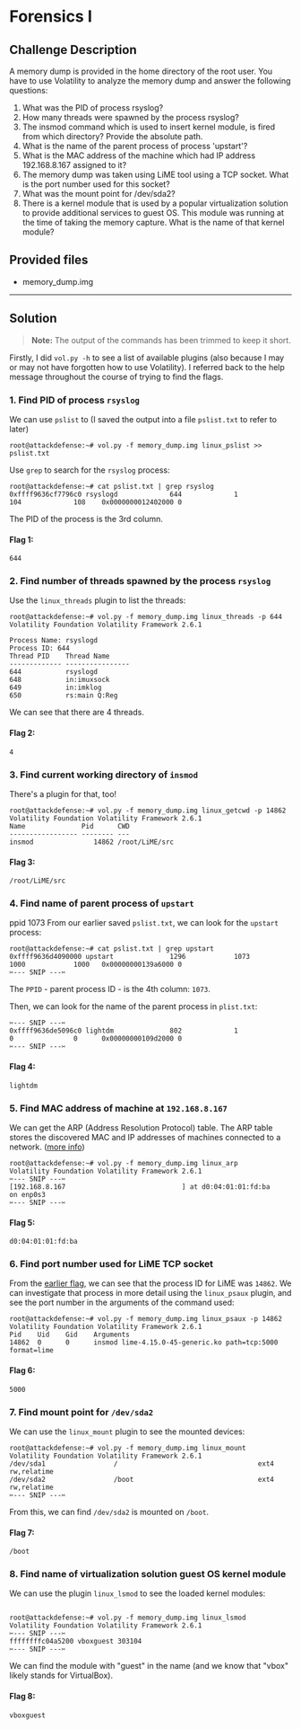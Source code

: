 # Forensics I

## Challenge Description
A memory dump is provided in the home directory of the root user. You have to use Volatility to  analyze the memory dump and answer the following questions:

1. What was the PID of process rsyslog?
2. How many threads were spawned by the process rsyslog?
3. The insmod command which is used to insert kernel module, is fired from which directory? Provide the absolute path.
4. What is the name of the parent process of process 'upstart'?
5. What is the MAC address of the machine which had IP address 192.168.8.167 assigned to it?
6. The memory dump was taken using LiME tool using a TCP socket. What is the port number used for this socket?
7. What was the mount point for /dev/sda2?
8. There is a kernel module that is used by a popular virtualization solution to provide additional services to guest OS. This module was running at the time of taking the memory capture. What is the name of that kernel module?

## Provided files
* memory_dump.img

---

## Solution
> **Note:** The output of the commands has been trimmed to keep it short.

Firstly, I did `vol.py -h` to see a list of available plugins (also because I may or may not have forgotten how to use Volatility). I referred back to the help message throughout the course of trying to find the flags.

### 1. Find PID of process `rsyslog`

We can use `pslist` to (I saved the output into a file `pslist.txt` to refer to later)
```
root@attackdefense:~# vol.py -f memory_dump.img linux_pslist >> pslist.txt
```

Use `grep` to search for the `rsyslog` process:
```
root@attackdefense:~# cat pslist.txt | grep rsyslog
0xffff9636cf7796c0 rsyslogd             644             1               104             108    0x0000000012402000 0
```

The PID of the process is the 3rd column.

#### Flag 1:
```
644
```

### 2. Find number of threads spawned by the process `rsyslog`
Use the `linux_threads` plugin to list the threads:
```
root@attackdefense:~# vol.py -f memory_dump.img linux_threads -p 644      
Volatility Foundation Volatility Framework 2.6.1

Process Name: rsyslogd
Process ID: 644
Thread PID    Thread Name     
------------- ----------------
644           rsyslogd        
648           in:imuxsock     
649           in:imklog       
650           rs:main Q:Reg  
```

We can see that there are 4 threads.

#### Flag 2:
```
4
```

### 3. Find current working directory of `insmod`
There's a plugin for that, too!
```
root@attackdefense:~# vol.py -f memory_dump.img linux_getcwd -p 14862
Volatility Foundation Volatility Framework 2.6.1
Name              Pid      CWD
----------------- -------- ---
insmod               14862 /root/LiME/src
```

#### Flag 3:
```
/root/LiME/src
```

### 4. Find name of parent process of `upstart`
ppid 1073
From our earlier saved `pslist.txt`, we can look for the `upstart` process:

```
root@attackdefense:~# cat pslist.txt | grep upstart
0xffff9636d4090000 upstart              1296            1073            1000            1000   0x00000000139a6000 0
✂️--- SNIP ---✂️
```

The `PPID` - parent process ID - is the 4th column: `1073`.

Then, we can look for the name of the parent process in `plist.txt`:
```
✂️--- SNIP ---✂️
0xffff9636de5096c0 lightdm              802             1               0               0      0x00000000109d2000 0
✂️--- SNIP ---✂️
```

#### Flag 4:
```
lightdm
```

### 5. Find MAC address of machine at `192.168.8.167`
We can get the ARP (Address Resolution Protocol) table. The ARP table stores the discovered MAC and IP addresses of machines connected to a network. ([more info](https://www.auvik.com/franklyit/blog/what-is-an-arp-table/)) 
```
root@attackdefense:~# vol.py -f memory_dump.img linux_arp            
Volatility Foundation Volatility Framework 2.6.1
✂️--- SNIP ---✂️
[192.168.8.167                             ] at d0:04:01:01:fd:ba    on enp0s3
✂️--- SNIP ---✂️
```

#### Flag 5:
```
d0:04:01:01:fd:ba
```

### 6. Find port number used for LiME TCP socket
From the [earlier flag](#flag-3), we can see that the process ID for LiME was `14862`. We can investigate that process in more detail using the `linux_psaux` plugin, and see the port number in the arguments of the command used:
```
root@attackdefense:~# vol.py -f memory_dump.img linux_psaux -p 14862     
Volatility Foundation Volatility Framework 2.6.1
Pid    Uid    Gid    Arguments                                                       
14862  0      0      insmod lime-4.15.0-45-generic.ko path=tcp:5000 format=lime
```

#### Flag 6:
```
5000
```

### 7. Find mount point for `/dev/sda2`
We can use the `linux_mount` plugin to see the mounted devices:
```
root@attackdefense:~# vol.py -f memory_dump.img linux_mount              
Volatility Foundation Volatility Framework 2.6.1
/dev/sda1                 /                                   ext4         rw,relatime                                                       
/dev/sda2                 /boot                               ext4         rw,relatime
✂️--- SNIP ---✂️
```

From this, we can find `/dev/sda2` is mounted on `/boot`.

#### Flag 7:
```
/boot
```

### 8. Find name of virtualization solution guest OS kernel module 
We can use the plugin `linux_lsmod` to see the loaded kernel modules:
```

root@attackdefense:~# vol.py -f memory_dump.img linux_lsmod
Volatility Foundation Volatility Framework 2.6.1
✂️--- SNIP ---✂️
ffffffffc04a5200 vboxguest 303104
✂️--- SNIP ---✂️
```

We can find the module with "guest" in the name (and we know that "vbox" likely stands for VirtualBox).

#### Flag 8:
```
vboxguest
```